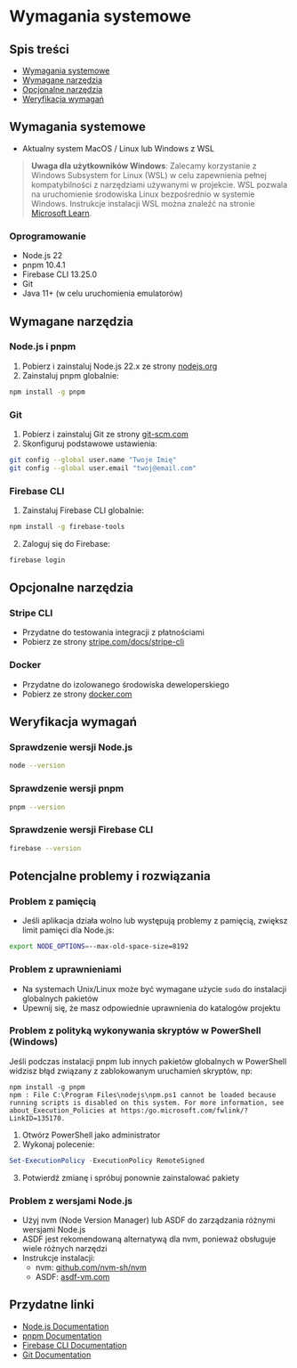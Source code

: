# Wymagania systemowe

## Spis treści
- [Wymagania systemowe](#wymagania-systemowe)
- [Wymagane narzędzia](#wymagane-narzędzia)
- [Opcjonalne narzędzia](#opcjonalne-narzędzia)
- [Weryfikacja wymagań](#weryfikacja-wymagań)

## Wymagania systemowe

- Aktualny system MacOS / Linux lub Windows z WSL

> **Uwaga dla użytkowników Windows**: Zalecamy korzystanie z Windows Subsystem for Linux (WSL) w celu zapewnienia pełnej kompatybilności z narzędziami używanymi w projekcie. WSL pozwala na uruchomienie środowiska Linux bezpośrednio w systemie Windows. Instrukcje instalacji WSL można znaleźć na stronie [Microsoft Learn](https://learn.microsoft.com/pl-pl/windows/wsl/install).


### Oprogramowanie
- Node.js 22
- pnpm 10.4.1
- Firebase CLI 13.25.0
- Git
- Java 11+ (w celu uruchomienia emulatorów)

## Wymagane narzędzia

### Node.js i pnpm
1. Pobierz i zainstaluj Node.js 22.x ze strony [nodejs.org](https://nodejs.org/)
2. Zainstaluj pnpm globalnie:
```bash
npm install -g pnpm
```

### Git
1. Pobierz i zainstaluj Git ze strony [git-scm.com](https://git-scm.com/)
2. Skonfiguruj podstawowe ustawienia:
```bash
git config --global user.name "Twoje Imię"
git config --global user.email "twoj@email.com"
```

### Firebase CLI
1. Zainstaluj Firebase CLI globalnie:
```bash
npm install -g firebase-tools
```
2. Zaloguj się do Firebase:
```bash
firebase login
```

## Opcjonalne narzędzia

### Stripe CLI
- Przydatne do testowania integracji z płatnościami
- Pobierz ze strony [stripe.com/docs/stripe-cli](https://stripe.com/docs/stripe-cli)

### Docker
- Przydatne do izolowanego środowiska deweloperskiego
- Pobierz ze strony [docker.com](https://www.docker.com/products/docker-desktop)

## Weryfikacja wymagań

### Sprawdzenie wersji Node.js
```bash
node --version
```

### Sprawdzenie wersji pnpm
```bash
pnpm --version
```

### Sprawdzenie wersji Firebase CLI
```bash
firebase --version
```

## Potencjalne problemy i rozwiązania

### Problem z pamięcią
- Jeśli aplikacja działa wolno lub występują problemy z pamięcią, zwiększ limit pamięci dla Node.js:
```bash
export NODE_OPTIONS=--max-old-space-size=8192
```

### Problem z uprawnieniami
- Na systemach Unix/Linux może być wymagane użycie `sudo` do instalacji globalnych pakietów
- Upewnij się, że masz odpowiednie uprawnienia do katalogów projektu

### Problem z polityką wykonywania skryptów w PowerShell (Windows)
Jeśli podczas instalacji pnpm lub innych pakietów globalnych w PowerShell widzisz błąd związany z zablokowanym uruchamień skryptów, np:
```
npm install -g pnpm
npm : File C:\Program Files\nodejs\npm.ps1 cannot be loaded because running scripts is disabled on this system. For more information, see about_Execution_Policies at https:/go.microsoft.com/fwlink/?LinkID=135170.
```

1. Otwórz PowerShell jako administrator
2. Wykonaj polecenie:
```powershell
Set-ExecutionPolicy -ExecutionPolicy RemoteSigned
```
3. Potwierdź zmianę i spróbuj ponownie zainstalować pakiety

### Problem z wersjami Node.js
- Użyj nvm (Node Version Manager) lub ASDF do zarządzania różnymi wersjami Node.js
- ASDF jest rekomendowaną alternatywą dla nvm, ponieważ obsługuje wiele różnych narzędzi
- Instrukcje instalacji:
  - nvm: [github.com/nvm-sh/nvm](https://github.com/nvm-sh/nvm)
  - ASDF: [asdf-vm.com](https://asdf-vm.com/)

## Przydatne linki
- [Node.js Documentation](https://nodejs.org/docs/)
- [pnpm Documentation](https://pnpm.io/docs)
- [Firebase CLI Documentation](https://firebase.google.com/docs/cli)
- [Git Documentation](https://git-scm.com/doc)
